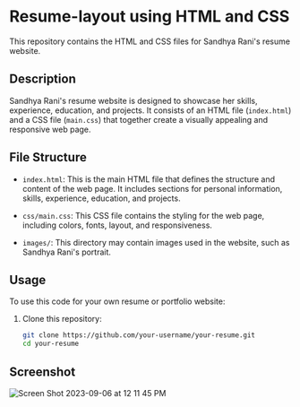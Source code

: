 # Resume-layout using HTML and CSS

This repository contains the HTML and CSS files for Sandhya Rani's resume website.

## Description

Sandhya Rani's resume website is designed to showcase her skills, experience, education, and projects. It consists of an HTML file (`index.html`) and a CSS file (`main.css`) that together create a visually appealing and responsive web page.

## File Structure

- `index.html`: This is the main HTML file that defines the structure and content of the web page. It includes sections for personal information, skills, experience, education, and projects.

- `css/main.css`: This CSS file contains the styling for the web page, including colors, fonts, layout, and responsiveness.

- `images/`: This directory may contain images used in the website, such as Sandhya Rani's portrait.

## Usage

To use this code for your own resume or portfolio website:

1. Clone this repository:
   ```bash
   git clone https://github.com/your-username/your-resume.git
   cd your-resume

## Screenshot

![Screen Shot 2023-09-06 at 12 11 45 PM](https://github.com/sr2498/resume-layout/assets/134464080/ff885a4c-c00e-4d17-9c1b-6b980ae796b8)

